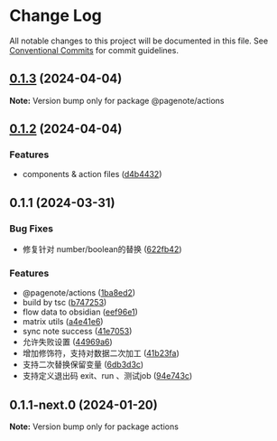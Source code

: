 # Change Log

All notable changes to this project will be documented in this file.
See [Conventional Commits](https://conventionalcommits.org) for commit guidelines.

## [0.1.3](https://github.com/rowthan/pagenote/compare/@pagenote/actions@0.1.2...@pagenote/actions@0.1.3) (2024-04-04)

**Note:** Version bump only for package @pagenote/actions





## [0.1.2](https://github.com/rowthan/pagenote/compare/@pagenote/actions@0.1.1...@pagenote/actions@0.1.2) (2024-04-04)


### Features

* components & action files ([d4b4432](https://github.com/rowthan/pagenote/commit/d4b4432b11a0419658fa6e2d133db3cd1b6e7590))





## 0.1.1 (2024-03-31)


### Bug Fixes

* 修复针对 number/boolean的替换 ([622fb42](https://github.com/rowthan/pagenote/commit/622fb42fc21f6ad9e1d793081d5ebccd68899a66))


### Features

* @pagenote/actions ([1ba8ed2](https://github.com/rowthan/pagenote/commit/1ba8ed25b937c0634c6c654bf338632af3103452))
* build by tsc ([b747253](https://github.com/rowthan/pagenote/commit/b747253b4186fc704218793544fc04a22c54357e))
* flow data to obsidian ([eef96e1](https://github.com/rowthan/pagenote/commit/eef96e1300958331d9d4b952531b4c882ebc1775))
* matrix utils ([a4e41e6](https://github.com/rowthan/pagenote/commit/a4e41e602fe59311618ead167789beb3d81e4a1b))
* sync note success ([41e7053](https://github.com/rowthan/pagenote/commit/41e70539c69b7e7d821a506b4d31cf0ec055ec04))
* 允许失败设置 ([44969a6](https://github.com/rowthan/pagenote/commit/44969a6ff64ce6f20a88ffd0a3c8211bdc0f866f))
* 增加修饰符，支持对数据二次加工 ([41b23fa](https://github.com/rowthan/pagenote/commit/41b23fa45e813e4cfdb4f47005814c44ee3b1e49))
* 支持二次替换保留变量 ([6db3d3c](https://github.com/rowthan/pagenote/commit/6db3d3ce9da277c71446f2a5f7291196f34c3ced))
* 支持定义退出码 exit、run 、测试job ([94e743c](https://github.com/rowthan/pagenote/commit/94e743cca35f38236a5a7a5e4344cf9537b0375b))





## 0.1.1-next.0 (2024-01-20)

**Note:** Version bump only for package actions
